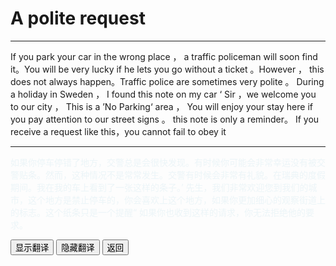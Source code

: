 # A polite request 

------

If you park your car in the wrong place ， a traffic policeman will soon find it。You will be very lucky if he lets you go without a ticket 。However ， this does not  always happen。Traffic  police are sometimes very polite 。 During a holiday in Sweden ， I found this note on my car ‘ Sir ，we welcome you to our city ， This is a ’No Parking‘ area ， You will enjoy your stay here if you pay attention to our street signs 。 this note is only a reminder。 If you receive a request like this，you cannot fail to obey it

------

<div >
    <p id='a' style="color:lightblue;opacity:0.2">
        如果你停车停错了地方，交警总是会很快发现。有时候你可能会非常幸运没有被交警贴条。然而，这种情况不是常常发生。交警有时候会非常有礼貌。在瑞典的度假期间。我在我的车上看到了一张这样的条子。’ 先生，我们非常欢迎您到我们的城市，这个地方是禁止停车的，你会喜欢上这个地方，如果你更加细心的观察街道上的标志。这个纸条只是一个提醒“ 如果你也收到这样的请求，你无法拒绝他的要求。
    </p>
    <button onclick="document.getElementById('a').style.opacity=1">显示翻译</button>
    <button onclick="document.getElementById('a').style.opacity=0">隐藏翻译</button>
    <button onclick="javascript:window.history.go(-1)">返回</button>
</div>



